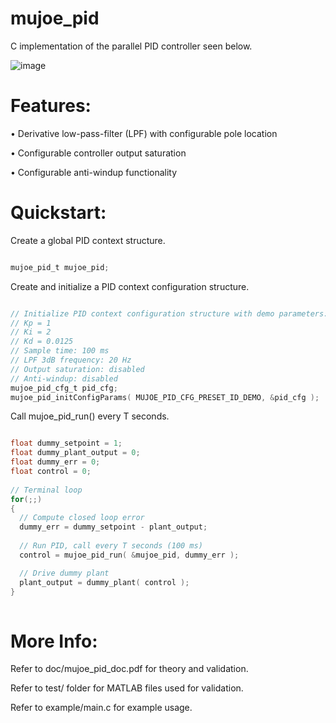 # mujoe_pid

C implementation of the parallel PID controller seen below.

![image](https://user-images.githubusercontent.com/5027131/206946790-bd493dfe-8533-4656-8a61-e66577dcd059.png)

# Features:

• Derivative low-pass-filter (LPF) with configurable pole location

• Configurable controller output saturation

• Configurable anti-windup functionality


# Quickstart:

Create a global PID context structure.

```c

mujoe_pid_t mujoe_pid;

```

Create and initialize a PID context configuration structure.

```c

// Initialize PID context configuration structure with demo parameters:
// Kp = 1
// Ki = 2
// Kd = 0.0125
// Sample time: 100 ms
// LPF 3dB frequency: 20 Hz
// Output saturation: disabled
// Anti-windup: disabled
mujoe_pid_cfg_t pid_cfg;
mujoe_pid_initConfigParams( MUJOE_PID_CFG_PRESET_ID_DEMO, &pid_cfg );

```

Call mujoe_pid_run() every T seconds.

```c

float dummy_setpoint = 1;
float dummy_plant_output = 0;
float dummy_err = 0;
float control = 0;
	
// Terminal loop
for(;;)
{
  // Compute closed loop error
  dummy_err = dummy_setpoint - plant_output;
		
  // Run PID, call every T seconds (100 ms)
  control = mujoe_pid_run( &mujoe_pid, dummy_err );

  // Drive dummy plant
  plant_output = dummy_plant( control );
}
  
```

# More Info:

Refer to doc/mujoe_pid_doc.pdf for theory and validation.

Refer to test/ folder for MATLAB  files used for validation.

Refer to example/main.c for example usage.

